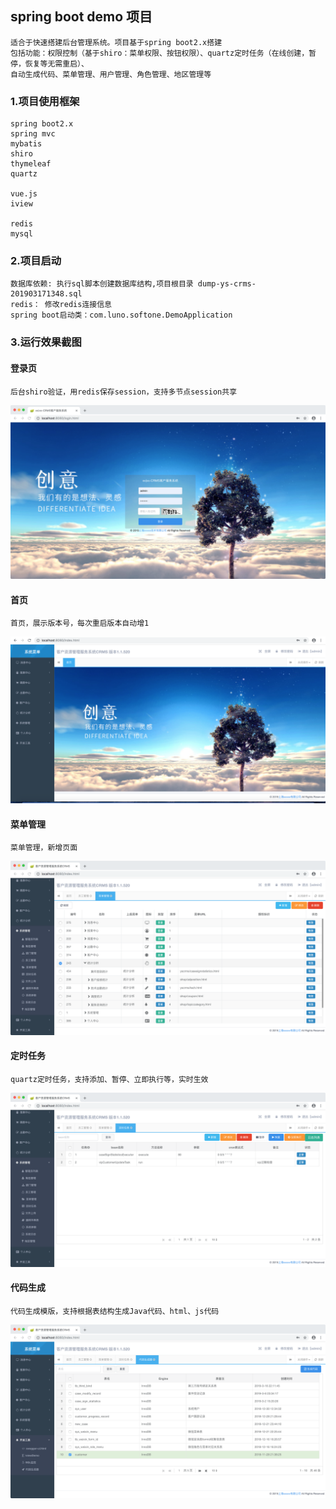 ## spring boot demo 项目
    适合于快速搭建后台管理系统。项目基于spring boot2.x搭建
    包括功能：权限控制（基于shiro：菜单权限、按钮权限）、quartz定时任务（在线创建，暂停，恢复等无需重启）、
    自动生成代码、菜单管理、用户管理、角色管理、地区管理等

### 1.项目使用框架
    spring boot2.x
    spring mvc 
    mybatis
    shiro
    thymeleaf
    quartz           
    
    vue.js
    iview
    
    redis
    mysql
    
### 2.项目启动
    数据库依赖: 执行sql脚本创建数据库结构,项目根目录 dump-ys-crms-201903171348.sql
    redis： 修改redis连接信息
    spring boot启动类：com.luno.softone.DemoApplication
    
    

### 3.运行效果截图
   #### 登录页
    后台shiro验证，用redis保存session，支持多节点session共享
   ![登录](readme_file/login.png)
   #### 首页
    首页，展示版本号，每次重启版本自动增1
   ![首页](readme_file/index.png)
   #### 菜单管理
    菜单管理，新增页面
   ![菜单管理](readme_file/menu.png)
   #### 定时任务
    quartz定时任务，支持添加、暂停、立即执行等，实时生效
   ![定时任务](readme_file/task.png)
   #### 代码生成 
    代码生成模版，支持根据表结构生成Java代码、html、js代码
   ![代码生成](readme_file/code_generate.png)